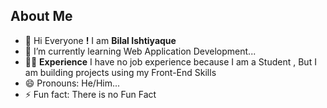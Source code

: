 <h2>About Me</h2>

- 🔭 Hi Everyone **!** I am **Bilal Ishtiyaque**
- 🌱 I’m currently learning Web Application Development...
- 👨‍💻 **Experience** I have no job experience because I am a Student , But I am building projects using my Front-End Skills
- 😄 Pronouns: He/Him...
- ⚡ Fun fact: There is no Fun Fact

